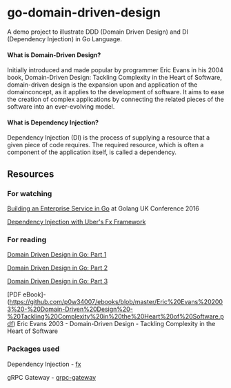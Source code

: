 # go-domain-driven-design
A demo project to illustrate DDD (Domain Driven Design) and DI (Dependency Injection) in Go Language.

#### What is Domain-Driven Design?
Initially introduced and made popular by programmer Eric Evans in his 2004 book, Domain-Driven Design: Tackling Complexity in the Heart of Software, domain-driven design is the expansion upon and application of the domainconcept, as it applies to the development of software. It aims to ease the creation of complex applications by connecting the related pieces of the software into an ever-evolving model.

#### What is Dependency Injection?
Dependency Injection (DI) is the process of supplying a resource that a given piece of code requires. The required resource, which is often a component of the application itself, is called a dependency.

## Resources

### For watching
[Building an Enterprise Service in Go](https://www.youtube.com/watch?v=twcDf_Y2gXY) at Golang UK Conference 2016

[Dependency Injection with Uber's Fx Framework](https://www.youtube.com/watch?v=LDGKQY8WJEM)

### For reading
[Domain Driven Design in Go: Part 1](http://www.citerus.se/go-ddd)

[Domain Driven Design in Go: Part 2](http://www.citerus.se/part-2-domain-driven-design-in-go)

[Domain Driven Design in Go: Part 3](http://www.citerus.se/part-3-domain-driven-design-in-go)

[PDF eBook]- (https://github.com/p0w34007/ebooks/blob/master/Eric%20Evans%202003%20-%20Domain-Driven%20Design%20-%20Tackling%20Complexity%20in%20the%20Heart%20of%20Software.pdf) Eric Evans 2003 - Domain-Driven Design - Tackling Complexity in the Heart of Software  
### Packages used
Dependency Injection - [fx](https://github.com/uber-go/fx)

gRPC Gateway - [grpc-gateway](https://github.com/grpc-ecosystem/grpc-gateway)
